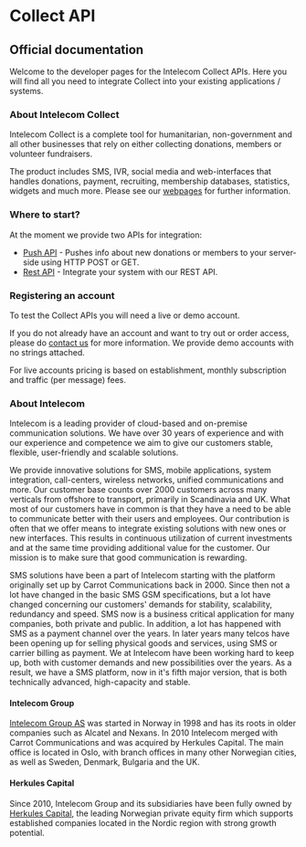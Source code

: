 # Collect API
## Official documentation

Welcome to the developer pages for the Intelecom Collect APIs. Here you will find all you need to integrate Collect into your existing applications / systems.

### About Intelecom Collect

Intelecom Collect is a complete tool for humanitarian, non-government and all other businesses that rely on either collecting donations, members or volunteer fundraisers. 

The product includes SMS, IVR, social media and web-interfaces that handles donations, payment, recruiting, membership databases, statistics, widgets and much more. Please see our [webpages](https://www.intelecom.no/vare-losninger/betaling/innsamling/collect/) for further information. 

### Where to start?

At the moment we provide two APIs for integration:

- [Push API](Push.md) - Pushes info about new donations or members to your server-side using HTTP POST or GET.
- [Rest API](Rest.md) - Integrate your system with our REST API.


### Registering an account

To test the Collect APIs you will need a live or demo account.


If you do not already have an account and want to try out or order access, please do [contact us](/Contact.md) for more information. We provide demo accounts with no strings attached. 

For live accounts pricing is based on establishment, monthly subscription and traffic (per message) fees. 


### About Intelecom 

Intelecom is a leading provider of cloud-based and on-premise communication solutions. We have over 30 years of experience and with our experience and competence we aim to give our customers stable, flexible, user-friendly and scalable solutions. 

We provide innovative solutions for SMS, mobile applications, system integration, call-centers, wireless networks, unified communications and more. Our customer base counts over 2000 customers across many verticals from offshore to transport, primarily in Scandinavia and UK. What most of our customers have in common is that they have a need to be able to communicate better with their users and employees. Our contribution is often that we offer means to integrate existing solutions with new ones or new interfaces. This results in continuous utilization of current investments and at the same time providing additional value for the customer. Our mission is to make sure that good communication is rewarding. 

SMS solutions have been a part of Intelecom starting with the platform originally set up by Carrot Communications back in 2000. Since then not a lot have changed in the basic SMS GSM specifications, but a lot have changed concerning our customers' demands for stability, scalability, redundancy and speed. SMS now is a business critical application for many companies, both private and public. In addition, a lot has happened with SMS as a payment channel over the years. In later years many telcos have been opening up for selling physical goods and services, using SMS or carrier billing as payment. We at Intelecom have been working hard to keep up, both with customer demands and new possibilities over the years. As a result, we have a SMS platform, now in it's fifth major version, that is both technically advanced, high-capacity and stable. 

#### Intelecom Group
[Intelecom Group AS](http://www.intelecom.no) was started in Norway in 1998 and has its roots in older companies such as Alcatel and Nexans. In 2010 Intelecom merged with Carrot Communications and was acquired by Herkules Capital. The main office is located in Oslo, with branch offices in many other Norwegian cities, as well as Sweden, Denmark, Bulgaria and the UK. 

#### Herkules Capital
Since 2010, Intelecom Group and its subsidiaries have been fully owned by [Herkules Capital](http://www.herkulescapital.no/), the leading Norwegian private equity firm which supports established companies located in the Nordic region with strong growth potential.



